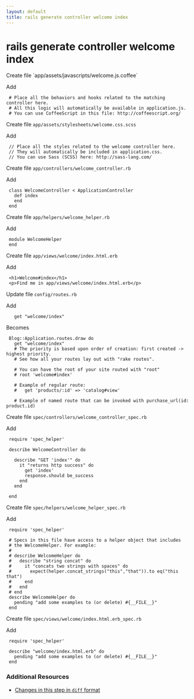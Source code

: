 ```yaml
---
layout: default
title: rails generate controller welcome index
---
```


<h1 id="main">rails generate controller welcome index</h1>
Create file `app/assets/javascripts/welcome.js.coffee`

Add
<pre><code> # Place all the behaviors and hooks related to the matching controller here.
 # All this logic will automatically be available in application.js.
 # You can use CoffeeScript in this file: http://coffeescript.org/</code></pre>


Create file `app/assets/stylesheets/welcome.css.scss`

Add
<pre><code> // Place all the styles related to the welcome controller here.
 // They will automatically be included in application.css.
 // You can use Sass (SCSS) here: http://sass-lang.com/</code></pre>


Create file `app/controllers/welcome_controller.rb`

Add
<pre><code> class WelcomeController &lt; ApplicationController
   def index
   end
 end</code></pre>


Create file `app/helpers/welcome_helper.rb`

Add
<pre><code> module WelcomeHelper
 end</code></pre>


Create file `app/views/welcome/index.html.erb`

Add
<pre><code> &lt;h1&gt;Welcome#index&lt;/h1&gt;
 &lt;p&gt;Find me in app/views/welcome/index.html.erb&lt;/p&gt;</code></pre>


Update file `config/routes.rb`

Add
<pre><code>   get &quot;welcome/index&quot;</code></pre>


Becomes
<pre><code> Blog::Application.routes.draw do
   get &quot;welcome/index&quot;
   # The priority is based upon order of creation: first created -&gt; highest priority.
   # See how all your routes lay out with &quot;rake routes&quot;.
&nbsp;
   # You can have the root of your site routed with &quot;root&quot;
   # root &#39;welcome#index&#39;
&nbsp;
   # Example of regular route:
   #   get &#39;products/:id&#39; =&gt; &#39;catalog#view&#39;
&nbsp;
   # Example of named route that can be invoked with purchase_url(id: product.id)
</code></pre>


Create file `spec/controllers/welcome_controller_spec.rb`

Add
<pre><code> require &#39;spec_helper&#39;
&nbsp;
 describe WelcomeController do
&nbsp;
   describe &quot;GET &#39;index&#39;&quot; do
     it &quot;returns http success&quot; do
       get &#39;index&#39;
       response.should be_success
     end
   end
&nbsp;
 end</code></pre>


Create file `spec/helpers/welcome_helper_spec.rb`

Add
<pre><code> require &#39;spec_helper&#39;
&nbsp;
 # Specs in this file have access to a helper object that includes
 # the WelcomeHelper. For example:
 #
 # describe WelcomeHelper do
 #   describe &quot;string concat&quot; do
 #     it &quot;concats two strings with spaces&quot; do
 #       expect(helper.concat_strings(&quot;this&quot;,&quot;that&quot;)).to eq(&quot;this that&quot;)
 #     end
 #   end
 # end
 describe WelcomeHelper do
   pending &quot;add some examples to (or delete) #{__FILE__}&quot;
 end</code></pre>


Create file `spec/views/welcome/index.html.erb_spec.rb`

Add
<pre><code> require &#39;spec_helper&#39;
&nbsp;
 describe &quot;welcome/index.html.erb&quot; do
   pending &quot;add some examples to (or delete) #{__FILE__}&quot;
 end</code></pre>



### Additional Resources

* [Changes in this step in `diff` format](https://github.com/software-academy/rails_getting_started_bdd/commit/98c4ea75759d54749fd547a2f4ea6a1d1cbf68ea)

